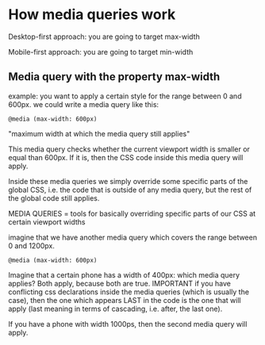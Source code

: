 # How media queries work

Desktop-first approach: you are going to target max-width

Mobile-first approach: you are going to target min-width

## Media query with the property max-width

example: you want to apply a certain style for the range between 0 and 600px. we could write a media query like this:

```
@media (max-width: 600px)

```
"maximum width at which the media query still applies"

This media query checks whether the current viewport width is smaller or equal than 600px. If it is, then the CSS code inside this media query will apply.


Inside these media queries we simply override some specific parts of the global CSS, i.e. the code that is outside of any media query, but the rest of the global code still applies.

MEDIA QUERIES = tools for basically overriding specific parts of our CSS at certain viewport widths


imagine that we have another media query which covers the range between 0 and 1200px.

```
@media (max-width: 600px)

```

Imagine that a certain phone has a width of 400px: which media query applies?
Both apply, because both are true.
IMPORTANT if you have conflicting css declarations inside the media queries (which is usually the case), then the one which appears LAST in the code is the one that will apply (last meaning in terms of cascading, i.e. after, the last one).

If you have a phone with width 1000ps, then the second media query will apply.
